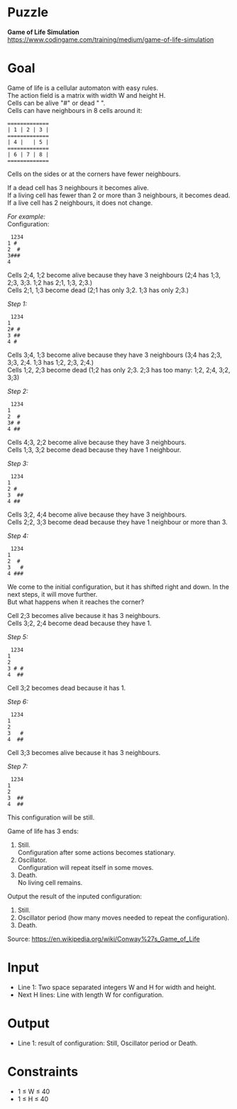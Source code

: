 # Puzzle
**Game of Life Simulation** https://www.codingame.com/training/medium/game-of-life-simulation

# Goal
Game of life is a cellular automaton with easy rules.  
The action field is a matrix with width W and height H.  
Cells can be alive "#" or dead " ".  
Cells can have neighbours in 8 cells around it:  
```
=============
| 1 | 2 | 3 |
=============
| 4 |   | 5 |
=============
| 6 | 7 | 8 |
=============
```
Cells on the sides or at the corners have fewer neighbours.

If a dead cell has 3 neighbours it becomes alive.  
If a living cell has fewer than 2 or more than 3 neighbours, it becomes dead.  
If a live cell has 2 neighbours, it does not change.  

*For example:*  
Configuration:
```
 1234
1 #
2  #
3###
4
```

Cells 2;4, 1;2 become alive because they have 3 neighbours (2;4 has 1;3, 2;3, 3;3. 1;2 has 2;1, 1;3, 2;3.)  
Cells 2;1, 1;3 become dead (2;1 has only 3;2. 1;3 has only 2;3.)  

*Step 1:*
```
 1234
1  
2# #
3 ##
4 #
```

Cells 3;4, 1;3 become alive because they have 3 neighbours (3;4 has 2;3, 3;3, 2;4. 1;3 has 1;2, 2;3, 2;4.)  
Cells 1;2, 2;3 become dead (1;2 has only 2;3. 2;3 has too many: 1;2, 2;4, 3;2, 3;3)

*Step 2:*
```
 1234
1  
2  #
3# #
4 ##
```

Cells 4;3, 2;2 become alive because they have 3 neighbours.  
Cells 1;3, 3;2 become dead because they have 1 neighbour.

*Step 3:*
```
 1234
1  
2 #  
3  ##
4 ##
```

Cells 3;2, 4;4 become alive because they have 3 neighbours.  
Cells 2;2, 3;3 become dead because they have 1 neighbour or more than 3.

*Step 4:*
```
 1234
1  
2  #  
3   #
4 ###
```

We come to the initial configuration, but it has shifted right and down. In the next steps, it will move further.  
But what happens when it reaches the corner?

Cell 2;3 becomes alive because it has 3 neighbours.  
Cells 3;2, 2;4 become dead because they have 1.

*Step 5:*
```
 1234
1
2
3 # #
4  ##
```

Cell 3;2 becomes dead because it has 1.

*Step 6:* 
```
 1234
1
2
3   #
4  ##
```

Cell 3;3 becomes alive because it has 3 neighbours.

*Step 7:*
```
 1234
1
2
3  ##
4  ##
```

This configuration will be still.

Game of life has 3 ends:  
1. Still.  
Configuration after some actions becomes stationary.  
2. Oscillator.  
Configuration will repeat itself in some moves.  
3. Death.  
No living cell remains.  

Output the result of the inputed configuration:  
1. Still.
2. Oscillator period (how many moves needed to repeat the configuration).
3. Death.

Source: https://en.wikipedia.org/wiki/Conway%27s_Game_of_Life

# Input
* Line 1: Two space separated integers W and H for width and height.
* Next H lines: Line with length W for configuration.

# Output
* Line 1: result of configuration: Still, Oscillator period or Death.

# Constraints
* 1 ≤ W ≤ 40
* 1 ≤ H ≤ 40
